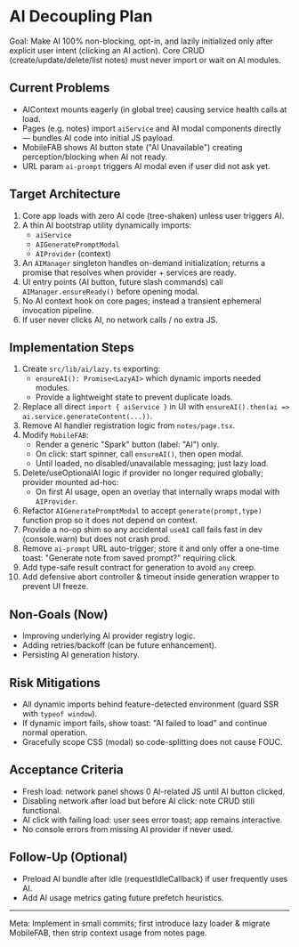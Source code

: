 # AI Decoupling Plan

Goal: Make AI 100% non-blocking, opt-in, and lazily initialized only after explicit user intent (clicking an AI action). Core CRUD (create/update/delete/list notes) must never import or wait on AI modules.

## Current Problems
- AIContext mounts eagerly (in global tree) causing service health calls at load.
- Pages (e.g. notes) import `aiService` and AI modal components directly — bundles AI code into initial JS payload.
- MobileFAB shows AI button state ("AI Unavailable") creating perception/blocking when AI not ready.
- URL param `ai-prompt` triggers AI modal even if user did not ask yet.

## Target Architecture
1. Core app loads with zero AI code (tree-shaken) unless user triggers AI.
2. A thin AI bootstrap utility dynamically imports:
   - `aiService`
   - `AIGeneratePromptModal`
   - `AIProvider` (context)
3. An `AIManager` singleton handles on-demand initialization; returns a promise that resolves when provider + services are ready.
4. UI entry points (AI button, future slash commands) call `AIManager.ensureReady()` before opening modal.
5. No AI context hook on core pages; instead a transient ephemeral invocation pipeline.
6. If user never clicks AI, no network calls / no extra JS.

## Implementation Steps
1. Create `src/lib/ai/lazy.ts` exporting:
   - `ensureAI(): Promise<LazyAI>` which dynamic imports needed modules.
   - Provide a lightweight state to prevent duplicate loads.
2. Replace all direct `import { aiService }` in UI with `ensureAI().then(ai => ai.service.generateContent(...))`.
3. Remove AI handler registration logic from `notes/page.tsx`.
4. Modify `MobileFAB`:
   - Render a generic "Spark" button (label: "AI") only.
   - On click: start spinner, call `ensureAI()`, then open modal.
   - Until loaded, no disabled/unavailable messaging; just lazy load.
5. Delete/useOptionalAI logic if provider no longer required globally; provider mounted ad-hoc:
   - On first AI usage, open an overlay that internally wraps modal with `AIProvider`.
6. Refactor `AIGeneratePromptModal` to accept `generate(prompt,type)` function prop so it does not depend on context.
7. Provide a no-op shim so any accidental `useAI` call fails fast in dev (console.warn) but does not crash prod.
8. Remove `ai-prompt` URL auto-trigger; store it and only offer a one-time toast: "Generate note from saved prompt?" requiring click.
9. Add type-safe result contract for generation to avoid `any` creep.
10. Add defensive abort controller & timeout inside generation wrapper to prevent UI freeze.

## Non-Goals (Now)
- Improving underlying AI provider registry logic.
- Adding retries/backoff (can be future enhancement).
- Persisting AI generation history.

## Risk Mitigations
- All dynamic imports behind feature-detected environment (guard SSR with `typeof window`).
- If dynamic import fails, show toast: "AI failed to load" and continue normal operation.
- Gracefully scope CSS (modal) so code-splitting does not cause FOUC.

## Acceptance Criteria
- Fresh load: network panel shows 0 AI-related JS until AI button clicked.
- Disabling network after load but before AI click: note CRUD still functional.
- AI click with failing load: user sees error toast; app remains interactive.
- No console errors from missing AI provider if never used.

## Follow-Up (Optional)
- Preload AI bundle after idle (requestIdleCallback) if user frequently uses AI.
- Add AI usage metrics gating future prefetch heuristics.

---
Meta: Implement in small commits; first introduce lazy loader & migrate MobileFAB, then strip context usage from notes page.
